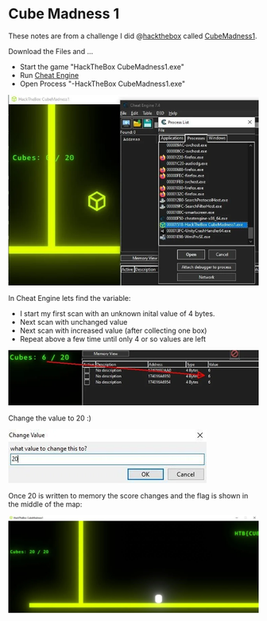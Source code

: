 # Cube Madness 1

These notes are from a challenge I did @[hackthebox](https://hackthebox.com) called [CubeMadness1](https://app.hackthebox.com/challenges/cubemadness1).

Download the Files and ...

- Start the game "HackTheBox CubeMadness1.exe"
- Run [Cheat Engine](https://cheatengine.org/)
- Open Process "<processId>-HackTheBox CubeMadness1.exe"

![CubeMadness1](_CubeMadness1-1.webp)

In Cheat Engine lets find the variable:

- I start my first scan with an unknown inital value of 4 bytes.
- Next scan with unchanged value
- Next scan with increased value (after collecting one box)
- Repeat above a few time until only 4 or so values are left

![CubeMadness1](_CubeMadness1-2.webp)

Change the value to 20 :)

![CubeMadness1](_CubeMadness1-3.webp)

Once 20 is written to memory the score changes and the flag is shown in the middle of the map:

![CubeMadness1](_CubeMadness1-4.webp)
